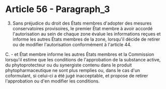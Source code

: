 # Article 56 - Paragraph_3

3. Sans préjudice du droit des États membres d'adopter des mesures conservatoires provisoires, le premier État membre à avoir accordé l'autorisation au sein de chaque zone évalue les informations reçues et informe les autres États membres de la zone, lorsqu'il décide de retirer ou de modifier l'autorisation conformément à l'article 44.

C. - et État membre informe les autres États membres et la Commission lorsqu'il estime que les conditions de l'approbation de la substance active, du phytoprotecteur ou du synergiste contenu dans le produit phytopharmaceutique ne sont plus remplies ou, dans le cas d'un coformulant, si celui-ci a été jugé inacceptable, et propose de retirer l'approbation ou d'en modifier les conditions.
